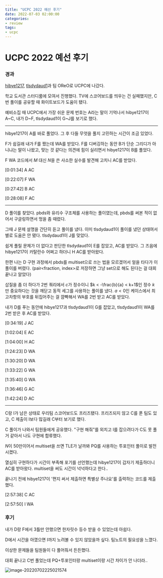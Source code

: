```yaml
---
title: "UCPC 2022 예선 후기"
date: 2022-07-03 02:00:00
categories:
- review
tags:
- ucpc
---
```




# UCPC 2022 예선 후기


### 경과



[hibye1217](https://solved.ac/profile/hibye1217), [tlsdydaud1](https://solved.ac/profile/tlsdydaud1)과 팀 OReO로 UCPC에 나갔다. 

학교 도서관 스터디룸에 모여서 진행했다. TV에 스코어보드를 띄우는 건 실패했지만, C번 풀이를 공유할 때 화이트보드가 도움이 됐다. 

예비소집 때 UCPC에서 가장 쉬운 문제 번호는 A라는 말이 기억나서 hibye1217이 A~C, 내가 D~F, tlsdydaud1이 G~J를 보기로 했다. 



---



hibye1217이 A를 바로 풀었다. 그 후 다들 무엇을 풀지 고민하는 시간이 조금 있었다. 

F가 쉽길래 내가 F를 짰는데 WA를 받았다. F를 디버깅하는 동안 B가 단순 그리디가 아니냐는 말이 나왔고, 맞는 것 같다는 의견에 힘이 실리면서 hibye1217이 B를 풀었다. 

F WA 코드에서 $M$ 대신 $N$을 쓴 사소한 실수를 발견해 고치니 AC를 받았다. 



[0:01:34] A AC

[0:22:07] F WA

[0:27:42] B AC

[0:28:08] F AC

 

---



D 풀이를 찾았다. pbds와 유리수 구조체를 사용하는 풀이였는데, pbds를 써본 적이 없어서 구글링하면서 멍을 좀 때렸다. 

그때 J 문제 설명을 간단히 듣고 풀이를 냈다. 이미 tlsdydaud1이 풀이를 냈던 상태여서 별로 도움은 안 됐다. tlsdydaud1이 J를 맞았다. 

쉽게 풀릴 문제가 더 없다고 판단한 tlsdydaud1이 E를 잡았고, AC를 받았다. 그 즈음에 hibye1217이 카탈란수 어쩌고 하더니 H AC를 받아왔다. 

한편 나는 D 구현 과정에서 pbds를 multiset으로 쓰는 법을 모르겠어서 얼을 타다가 이 풀이를 버렸다. (pair<fraction, index>로 저장하면 그냥 set으로 해도 된다는 걸 대회 끝나고 알았다)

삽질을 좀 더 하다가 2번 쿼리에서 $c$가 정수이니 $k < -\frac{b}{a} < k+1$인 정수 $k$만 중요하다는 것을 깨닫고 동적 세그를 사용하는 풀이를 냈다. $a<0$인 케이스에서 최고차항의 부호를 뒤집어주는 걸 깜빡해서 WA를 2번 받고 AC를 받았다. 

내가 D를 푸는 동안에 hibye1217과 tlsdydaud1이 G를 잡았고, tlsdydaud1이 WA를 2번 받은 후 AC를 받았다. 



[0:34:19] J AC

[1:02:04] E AC

[1:04:00] H AC

[1:24:23] D WA

[1:30:20] D WA

[1:33:22] G WA

[1:35:40] G WA

[1:36:46] G AC

[1:42:24] D AC



---



C랑 I가 남은 상태로 우리팀 스코어보드도 프리즈됐다. 프리즈되지 않고 C를 푼 팀도 있고, C 제출이 I보다 많길래 C부터 보기로 했다. 

C 풀이가 나와서 팀원들에게 공유했다. "구현 해줘"를 외치고 I를 잡으려다가 C도 못 풀 거 같아서 나도 구현에 합류했다. 

$N$이 50만이어서 multiset을 쓰면 TLE가 날까봐 PQ를 사용하는 투포인터 풀이로 발전시켰다. 

열심히 구현하다가 시간이 부족해 포기를 선언했는데 hibye1217이 갑자기 제출하더니 AC를 받아왔다. multiset을 써도 시간이 넉넉하다고 한다..

끝나기 전에 hibye1217이 '편지 써서 제출하면 특별상 주나요'를 출력하는 코드를 제출했다. 



[2:57:38] C AC

[2:57:50] I WA



### 후기

내가 D랑 F에서 3틀만 안했으면 한자릿수 등수 받을 수 있었는데 아쉽다. 

D에서 시간을 아꼈으면 I까지 노려볼 수 있지 않았을까 싶다. 팀노트의 필요성을 느꼈다. 

이상한 문제들을 팀원들이 다 풀어줘서 든든했다. 

대회 끝나고 C번 풀었는데 PQ+투포인터랑 multiset이랑 시간 차이가 안 나더라..



![image-20220702225021574](C:\Users\ASUS\AppData\Roaming\Typora\typora-user-images\image-20220702225021574.png)
